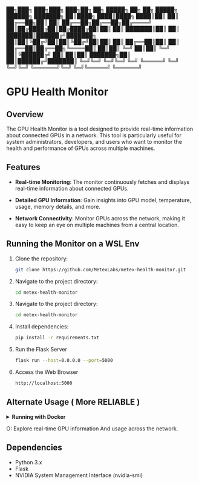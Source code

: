 

██╗███╗   ███╗███╗   ███╗██╗   ██╗     █████╗ ██╗    ██╗      █████╗ ██████╗ ███████╗
██║████╗ ████║████╗ ████║██║   ██║    ██╔══██╗██║    ██║     ██╔══██╗██╔══██╗██╔════╝
██║██╔████╔██║██╔████╔██║██║   ██║    ███████║██║    ██║     ███████║██████╔╝███████╗
██║██║╚██╔╝██║██║╚██╔╝██║██║   ██║    ██╔══██║██║    ██║     ██╔══██║██╔══██╗╚════██║
██║██║ ╚═╝ ██║██║ ╚═╝ ██║╚██████╔╝    ██║  ██║██║    ███████╗██║  ██║██████╔╝███████║
╚═╝╚═╝     ╚═╝╚═╝     ╚═╝ ╚═════╝     ╚═╝  ╚═╝╚═╝    ╚══════╝╚═╝  ╚═╝╚═════╝ ╚══════╝
                                                                                 

                                                                                                                          
                                                                                                                        
# GPU Health Monitor

## Overview

The GPU Health Monitor is a tool designed to provide real-time information about connected GPUs in a network. This tool is particularly useful for system administrators, developers, and users who want to monitor the health and performance of GPUs across multiple machines.

## Features

- **Real-time Monitoring**: The monitor continuously fetches and displays real-time information about connected GPUs.
  
- **Detailed GPU Information**: Gain insights into GPU model, temperature, usage, memory details, and more.

- **Network Connectivity**: Monitor GPUs across the network, making it easy to keep an eye on multiple machines from a central location.

## Running the Monitor on a WSL Env 

1. Clone the repository:
   ```bash
   git clone https://github.com/MetexLabs/metex-health-monitor.git
   ```

2. Navigate to the project directory:
   ```bash
   cd metex-health-monitor
   ```
   
3. Navigate to the project directory:
   ```bash
   cd metex-health-monitor
   ```

3. Install dependencies:
   ```bash
   pip install -r requirements.txt
   ```
4. Run the Flask Server
   ```bash
   flask run --host=0.0.0.0 --port=5000
   ```
5. Access the Web Browser
   ```bash
   http://localhost:5000
   ```  
      

## Alternate Usage ( More RELIABLE )

<details>
<summary><b>Running with Docker</b></summary>

```bash
git clone https://github.com/MetexLabs/metex-health-monitor.git
cd metex-health-monitor
docker-compose up --build -d
```
</details>


O: Explore real-time GPU information And usage across the network.

## Dependencies

- Python 3.x
- Flask
- NVIDIA System Management Interface (nvidia-smi)
#

